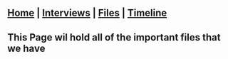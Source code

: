 ## [Home](/) | [Interviews](/tabs/interviews) | [Files](/tabs/files) | [Timeline](/tabs/timeline)

## This Page wil hold all of the important files that we have
